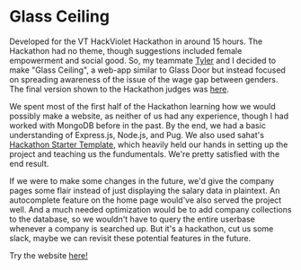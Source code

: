 Glass Ceiling
=======================
Developed for the VT HackViolet Hackathon in around 15 hours. The Hackathon had no theme, though suggestions included female empowerment and social good. So, my teammate [Tyler](https://github.com/tylerlusczek) and I decided to make "Glass Ceiling", a web-app similar to Glass Door but instead focused on spreading awareness of the issue of the wage gap between genders. The final version shown to the Hackathon judges was [here](https://github.com/Krevace/glass-ceiling/tree/25ecc3adcde4344df70b203394ba26a76d0dcaba).

We spent most of the first half of the Hackathon learning how we would possibly make a website, as neither of us had any experience, though I had worked with MongoDB before in the past. By the end, we had a basic understanding of Express.js, Node.js, and Pug. We also used sahat's [Hackathon Starter Template](https://github.com/sahat/hackathon-starter), which heavily held our hands in setting up the project and teaching us the fundumentals. We're pretty satisfied with the end result.

If we were to make some changes in the future, we'd give the company pages some flair instead of just displaying the salary data in plaintext. An autocomplete feature on the home page would've also served the project well. And a much needed optimization would be to add company collections to the database, so we wouldn't have to query the entire userbase whenever a company is searched up. But it's a hackathon, cut us some slack,  maybe we can revisit these potential features in the future.

Try the website [here!](https://glass-ceiling.onrender.com/)
